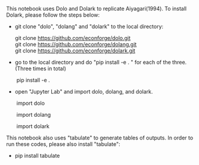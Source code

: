 This notebook uses Dolo and Dolark to replicate Aiyagari(1994). To install Dolark, please follow the steps below: 


* git clone "dolo", "dolang" and "dolark" to the local directory:

     git clone https://github.com/econforge/dolo.git  
     git clone https://github.com/econforge/dolang.git   
     git clone https://github.com/econforge/dolark.git    

* go to the local directory and do "pip install -e . " for each of the three. (Three times in total)

  ​    pip install -e .   

* open "Jupyter Lab" and import dolo, dolang, and dolark. 

  ​    import dolo 

  ​    import dolang 

  ​    import dolark 

This notebook also uses "tabulate" to generate tables of outputs. In order to run these codes, please also install "tabulate":  

* pip install tabulate